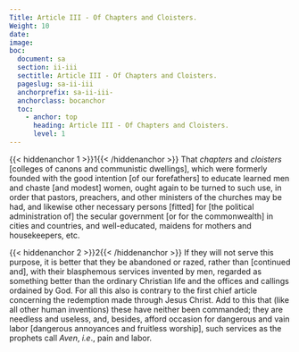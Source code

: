 ```yaml
---
Title: Article III - Of Chapters and Cloisters.
Weight: 10
date: 
image: 
boc:
  document: sa
  section: ii-iii
  sectitle: Article III - Of Chapters and Cloisters.
  pageslug: sa-ii-iii
  anchorprefix: sa-ii-iii-
  anchorclass: bocanchor
  toc:
    - anchor: top
      heading: Article III - Of Chapters and Cloisters.
      level: 1
---
```


{{< hiddenanchor 1 >}}1{{< /hiddenanchor >}} That _chapters_
and _cloisters_ [colleges of canons and communistic dwellings],
which were formerly founded with the good intention [of our
forefathers] to educate learned men and chaste [and modest]
women, ought again to be turned to such use, in order that pastors,
preachers, and other ministers of the churches may be had, and
likewise other necessary persons [fitted] for [the political
administration of] the secular government [or for the commonwealth]
in cities and countries, and well-educated, maidens for mothers
and housekeepers, etc.

{{< hiddenanchor 2 >}}2{{< /hiddenanchor >}} If they
will not serve this purpose, it is better that they be abandoned
or razed, rather than [continued and], with their blasphemous
services invented by men, regarded as something better than
the ordinary Christian life and the offices and callings ordained
by God. For all this also is contrary to the first chief article
concerning the redemption made through Jesus Christ. Add to
this that (like all other human inventions) these have neither
been commanded; they are needless and useless, and, besides,
afford occasion for dangerous and vain labor [dangerous annoyances
and fruitless worship], such services as the prophets call _Aven_,
_i.e_., pain and labor.

